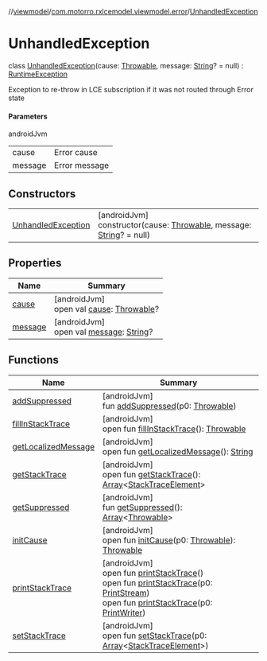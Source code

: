 //[viewmodel](../../../index.md)/[com.motorro.rxlcemodel.viewmodel.error](../index.md)/[UnhandledException](index.md)

# UnhandledException

class [UnhandledException](index.md)(cause: [Throwable](https://kotlinlang.org/api/latest/jvm/stdlib/kotlin/-throwable/index.html), message: [String](https://kotlinlang.org/api/latest/jvm/stdlib/kotlin/-string/index.html)? = null) : [RuntimeException](https://developer.android.com/reference/kotlin/java/lang/RuntimeException.html)

Exception to re-throw in LCE subscription if it was not routed through Error state

#### Parameters

androidJvm

| | |
|---|---|
| cause | Error cause |
| message | Error message |

## Constructors

| | |
|---|---|
| [UnhandledException](-unhandled-exception.md) | [androidJvm]<br>constructor(cause: [Throwable](https://kotlinlang.org/api/latest/jvm/stdlib/kotlin/-throwable/index.html), message: [String](https://kotlinlang.org/api/latest/jvm/stdlib/kotlin/-string/index.html)? = null) |

## Properties

| Name | Summary |
|---|---|
| [cause](index.md#-654012527%2FProperties%2F1456247564) | [androidJvm]<br>open val [cause](index.md#-654012527%2FProperties%2F1456247564): [Throwable](https://kotlinlang.org/api/latest/jvm/stdlib/kotlin/-throwable/index.html)? |
| [message](index.md#1824300659%2FProperties%2F1456247564) | [androidJvm]<br>open val [message](index.md#1824300659%2FProperties%2F1456247564): [String](https://kotlinlang.org/api/latest/jvm/stdlib/kotlin/-string/index.html)? |

## Functions

| Name | Summary |
|---|---|
| [addSuppressed](index.md#282858770%2FFunctions%2F1456247564) | [androidJvm]<br>fun [addSuppressed](index.md#282858770%2FFunctions%2F1456247564)(p0: [Throwable](https://kotlinlang.org/api/latest/jvm/stdlib/kotlin/-throwable/index.html)) |
| [fillInStackTrace](index.md#-1102069925%2FFunctions%2F1456247564) | [androidJvm]<br>open fun [fillInStackTrace](index.md#-1102069925%2FFunctions%2F1456247564)(): [Throwable](https://kotlinlang.org/api/latest/jvm/stdlib/kotlin/-throwable/index.html) |
| [getLocalizedMessage](index.md#1043865560%2FFunctions%2F1456247564) | [androidJvm]<br>open fun [getLocalizedMessage](index.md#1043865560%2FFunctions%2F1456247564)(): [String](https://kotlinlang.org/api/latest/jvm/stdlib/kotlin/-string/index.html) |
| [getStackTrace](index.md#2050903719%2FFunctions%2F1456247564) | [androidJvm]<br>open fun [getStackTrace](index.md#2050903719%2FFunctions%2F1456247564)(): [Array](https://kotlinlang.org/api/latest/jvm/stdlib/kotlin/-array/index.html)&lt;[StackTraceElement](https://developer.android.com/reference/kotlin/java/lang/StackTraceElement.html)&gt; |
| [getSuppressed](index.md#672492560%2FFunctions%2F1456247564) | [androidJvm]<br>fun [getSuppressed](index.md#672492560%2FFunctions%2F1456247564)(): [Array](https://kotlinlang.org/api/latest/jvm/stdlib/kotlin/-array/index.html)&lt;[Throwable](https://kotlinlang.org/api/latest/jvm/stdlib/kotlin/-throwable/index.html)&gt; |
| [initCause](index.md#-418225042%2FFunctions%2F1456247564) | [androidJvm]<br>open fun [initCause](index.md#-418225042%2FFunctions%2F1456247564)(p0: [Throwable](https://kotlinlang.org/api/latest/jvm/stdlib/kotlin/-throwable/index.html)): [Throwable](https://kotlinlang.org/api/latest/jvm/stdlib/kotlin/-throwable/index.html) |
| [printStackTrace](index.md#-1769529168%2FFunctions%2F1456247564) | [androidJvm]<br>open fun [printStackTrace](index.md#-1769529168%2FFunctions%2F1456247564)()<br>open fun [printStackTrace](index.md#1841853697%2FFunctions%2F1456247564)(p0: [PrintStream](https://developer.android.com/reference/kotlin/java/io/PrintStream.html))<br>open fun [printStackTrace](index.md#1175535278%2FFunctions%2F1456247564)(p0: [PrintWriter](https://developer.android.com/reference/kotlin/java/io/PrintWriter.html)) |
| [setStackTrace](index.md#2135801318%2FFunctions%2F1456247564) | [androidJvm]<br>open fun [setStackTrace](index.md#2135801318%2FFunctions%2F1456247564)(p0: [Array](https://kotlinlang.org/api/latest/jvm/stdlib/kotlin/-array/index.html)&lt;[StackTraceElement](https://developer.android.com/reference/kotlin/java/lang/StackTraceElement.html)&gt;) |
